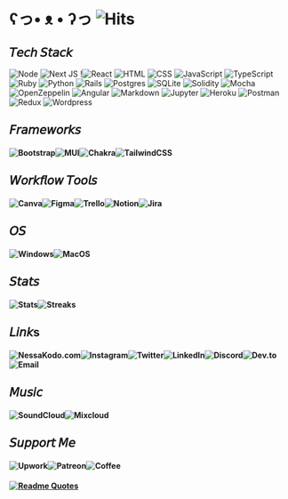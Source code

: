 
# ʕっ• ᴥ • ʔっ ![Hits](https://hits.seeyoufarm.com/api/count/incr/badge.svg?url=https%3A%2F%2Fgithub.com%2F{nessakodo}1212%2Fhit-counter)

## 𝘛𝘦𝘤𝘩 𝘚𝘵𝘢𝘤𝘬

<!-- ff69b4 -->

![Node](https://img.shields.io/badge/Node.js-B7178C?style=for-the-badge&logo=nodedotjs&logoColor=white)
![Next JS](https://img.shields.io/badge/Next-B7178C?style=for-the-badge&logo=next.js&logoColor=white)
!![React](https://img.shields.io/badge/react-%2320232a.svgB7178C?style=for-the-badge&logo=react&logoColor=%2361DAFB)
![HTML](https://img.shields.io/badge/HTML5-E34F26?style=for-the-badge&logo=html5&logoColor=white)
![CSS](https://img.shields.io/badge/CSS3-1572B6?style=for-the-badge&logo=css3&logoColor=white)
![JavaScript](https://img.shields.io/badge/javascript-%23323330.svg?style=for-the-badge&logo=javascript&logoColor=%23F7DF1E)
![TypeScript](https://img.shields.io/badge/TypeScript-007ACC?style=for-the-badge&logo=typescript&logoColor=white)
![Ruby](https://img.shields.io/badge/ruby-%23CC342D.svg?style=for-the-badge&logo=ruby&logoColor=white)
![Python](https://img.shields.io/badge/Python-3776AB?style=for-the-badge&logo=python&logoColor=white)
![Rails](https://img.shields.io/badge/rails-%23CC0000.svg?style=for-the-badge&logo=ruby-on-rails&logoColor=white)
![Postgres](https://img.shields.io/badge/postgres-%23316192.svg?style=for-the-badge&logo=postgresql&logoColor=white)
![SQLite](https://img.shields.io/badge/sqlite-%2307405e.svg?style=for-the-badge&logo=sqlite&logoColor=white)
![Solidity](https://img.shields.io/badge/Solidity-e6e6e6?style=for-the-badge&logo=solidity&logoColor=black)
![Mocha](https://img.shields.io/badge/Mocha-8D6748?style=for-the-badge&logo=Mocha&logoColor=white)
![OpenZeppelin](https://img.shields.io/badge/OpenZeppelin-4E5EE4?logo=OpenZeppelin&logoColor=fff&style=for-the-badge)
![Angular](https://img.shields.io/badge/Angular-DD0031?style=for-the-badge&logo=angular&logoColor=white)
![Markdown](https://img.shields.io/badge/markdown-%23000000.svg?style=for-the-badge&logo=markdown&logoColor=white)
![Jupyter](https://img.shields.io/badge/Jupyter-F37626.svg?&style=for-the-badge&logo=Jupyter&logoColor=white)
![Heroku](https://img.shields.io/badge/heroku-%23430098.svg?style=for-the-badge&logo=heroku&logoColor=white)
![Postman](https://img.shields.io/badge/Postman-FF6C37?style=for-the-badge&logo=Postman&logoColor=white)
![Redux](https://img.shields.io/badge/Redux-593D88?style=for-the-badge&logo=redux&logoColor=white)
![Wordpress](https://img.shields.io/badge/Wordpress-21759B?style=for-the-badge&logo=wordpress&logoColor=white)


## 𝘍𝘳𝘢𝘮𝘦𝘸𝘰𝘳𝘬𝘴

#### ![Bootstrap](https://img.shields.io/badge/bootstrap-%23563D7C.svg?style=for-the-badge&logo=bootstrap&logoColor=white)![MUI](https://img.shields.io/badge/Material%20UI-007FFF?style=for-the-badge&logo=mui&logoColor=white)![Chakra](https://img.shields.io/badge/Chakra--UI-319795?style=for-the-badge&logo=chakra-ui&logoColor=white)![TailwindCSS](https://img.shields.io/badge/tailwindcss-%2338B2AC.svg?style=for-the-badge&logo=tailwind-css&logoColor=white)


## 𝘞𝘰𝘳𝘬𝘧𝘭𝘰𝘸 𝘛𝘰𝘰𝘭𝘴

#### ![Canva](https://img.shields.io/badge/Canva-%2300C4CC.svg?&style=for-the-badge&logo=Canva&logoColor=white)![Figma](https://img.shields.io/badge/Figma-F24E1E?style=for-the-badge&logo=figma&logoColor=white)![Trello](https://img.shields.io/badge/Trello-0052CC?style=for-the-badge&logo=trello&logoColor=white)![Notion](https://img.shields.io/badge/Notion-000000?style=for-the-badge&logo=notion&logoColor=white)![Jira](https://img.shields.io/badge/Jira-0052CC?style=for-the-badge&logo=Jira&logoColor=white)

## 𝘖𝘚

#### ![Windows](https://img.shields.io/badge/Windows-0078D6?style=for-the-badge&logo=windows&logoColor=white)![MacOS](https://img.shields.io/badge/mac%20os-000000?style=for-the-badge&logo=apple&logoColor=white)

## 𝘚𝘵𝘢𝘵𝘴

#### ![Stats](https://github-readme-stats.vercel.app/api?username=nessakodo&theme={synthwave})![Streaks](https://github-readme-streak-stats.herokuapp.com/?user=nessakodo&theme={synthwave})

<!-- ![Graph](https://github-readme-activity-graph.cyclic.app/graph?username=nessakodo&theme=minimal)
![Profile](https://github-profile-summary-cards.vercel.app/api/cards/profile-details?username=nessakodo&theme=vue) -->

## 𝘓𝘪𝘯𝘬s

#### ![NessaKodo.com](https://img.shields.io/badge/website-000000?style=for-the-badge&logo=About.me&logoColor=white)![Instagram](https://img.shields.io/badge/Instagram-E4405F?style=for-the-badge&logo=instagram&logoColor=white)![Twitter](https://img.shields.io/badge/Twitter-1DA1F2?style=for-the-badge&logo=twitter&logoColor=white)![LinkedIn](https://img.shields.io/badge/LinkedIn-0077B5?style=for-the-badge&logo=linkedin&logoColor=white)![Discord](https://img.shields.io/badge/Discord-5865F2?style=for-the-badge&logo=discord&logoColor=white)![Dev.to](https://img.shields.io/badge/dev.to-0A0A0A?style=for-the-badge&logo=dev.to&logoColor=white)![Email](https://img.shields.io/badge/Gmail-D14836?style=for-the-badge&logo=gmail&logoColor=white)


## 𝘔𝘶𝘴𝘪𝘤

#### ![SoundCloud](https://img.shields.io/badge/SoundCloud-FF3300?style=for-the-badge&logo=soundcloud&logoColor=white)![Mixcloud](https://img.shields.io/badge/mix%20cloud-5000ff?style=for-the-badge&logo=mixcloud&logoColor=white)


## 𝘚𝘶𝘱𝘱𝘰𝘳𝘵 𝘔𝘦

#### ![Upwork](https://img.shields.io/badge/UpWork-6FDA44?style=for-the-badge&logo=Upwork&logoColor=white)![Patreon](https://img.shields.io/badge/Patreon-F96854?style=for-the-badge&logo=patreon&logoColor=white)![Coffee](https://img.shields.io/badge/Buy_Me_A_Coffee-FFDD00?style=for-the-badge&logo=buy-me-a-coffee&logoColor=black)


####
#### [![Readme Quotes](https://quotes-github-readme.vercel.app/api?type=horizontal&theme=catppuccin_mocha&quote=Don’t+think+you+are,+know+you+are.&author=Morpheus)](https://github.com/piyushsuthar/github-readme-quotes)